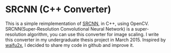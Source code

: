 # SRCNN (C++ Converter)
This is a simple reimplementation of [SRCNN](http://mmlab.ie.cuhk.edu.hk/projects/SRCNN.html), in C++, using OpenCV. 
SRCNN(Super-Resolution Convolutional Neural Network) is a super-resolution algorithm, you can use this converter for image scaling. 
I write this converter in my undergraduate thesis project in March 2015. Inspired by [waifu2x](https://github.com/nagadomi/waifu2x), I decided to share my code in github and improve it. 

